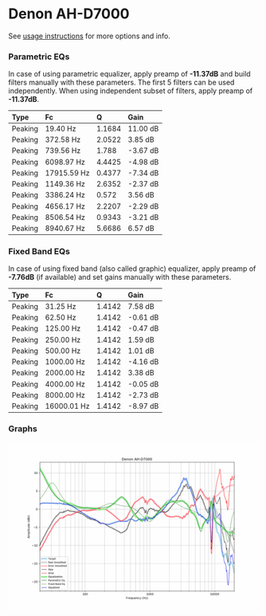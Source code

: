 # Denon AH-D7000
See [usage instructions](https://github.com/jaakkopasanen/AutoEq#usage) for more options and info.

### Parametric EQs
In case of using parametric equalizer, apply preamp of **-11.37dB** and build filters manually
with these parameters. The first 5 filters can be used independently.
When using independent subset of filters, apply preamp of **-11.37dB**.

| Type    | Fc          |      Q | Gain     |
|:--------|:------------|:-------|:---------|
| Peaking | 19.40 Hz    | 1.1684 | 11.00 dB |
| Peaking | 372.58 Hz   | 2.0522 | 3.85 dB  |
| Peaking | 739.56 Hz   | 1.788  | -3.67 dB |
| Peaking | 6098.97 Hz  | 4.4425 | -4.98 dB |
| Peaking | 17915.59 Hz | 0.4377 | -7.34 dB |
| Peaking | 1149.36 Hz  | 2.6352 | -2.37 dB |
| Peaking | 3386.24 Hz  | 0.572  | 3.56 dB  |
| Peaking | 4656.17 Hz  | 2.2207 | -2.29 dB |
| Peaking | 8506.54 Hz  | 0.9343 | -3.21 dB |
| Peaking | 8940.67 Hz  | 5.6686 | 6.57 dB  |

### Fixed Band EQs
In case of using fixed band (also called graphic) equalizer, apply preamp of **-7.76dB**
(if available) and set gains manually with these parameters.

| Type    | Fc          |      Q | Gain     |
|:--------|:------------|:-------|:---------|
| Peaking | 31.25 Hz    | 1.4142 | 7.58 dB  |
| Peaking | 62.50 Hz    | 1.4142 | -0.61 dB |
| Peaking | 125.00 Hz   | 1.4142 | -0.47 dB |
| Peaking | 250.00 Hz   | 1.4142 | 1.59 dB  |
| Peaking | 500.00 Hz   | 1.4142 | 1.01 dB  |
| Peaking | 1000.00 Hz  | 1.4142 | -4.16 dB |
| Peaking | 2000.00 Hz  | 1.4142 | 3.38 dB  |
| Peaking | 4000.00 Hz  | 1.4142 | -0.05 dB |
| Peaking | 8000.00 Hz  | 1.4142 | -2.73 dB |
| Peaking | 16000.01 Hz | 1.4142 | -8.97 dB |

### Graphs
![](./Denon%20AH-D7000.png)